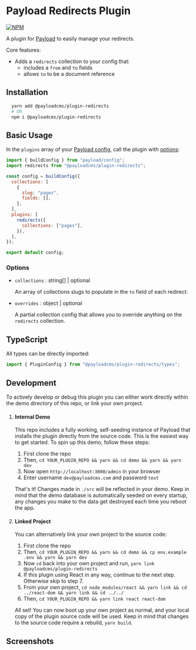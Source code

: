 # Payload Redirects Plugin

[![NPM](https://img.shields.io/npm/v/@payloadcms/plugin-redirects)](https://www.npmjs.com/package/@payloadcms/plugin-redirects)

A plugin for [Payload](https://github.com/payloadcms/payload) to easily manage your redirects.

Core features:

- Adds a `redirects` collection to your config that:
  - includes a `from` and `to` fields
  - allows `to` to be a document reference

## Installation

```bash
  yarn add @payloadcms/plugin-redirects
  # OR
  npm i @payloadcms/plugin-redirects
```

## Basic Usage

In the `plugins` array of your [Payload config](https://payloadcms.com/docs/configuration/overview), call the plugin with [options](#options):

```js
import { buildConfig } from "payload/config";
import redirects from "@payloadcms/plugin-redirects";

const config = buildConfig({
  collections: [
    {
      slug: "pages",
      fields: [],
    },
  ],
  plugins: [
    redirects({
      collections: ["pages"],
    }),
  ],
});

export default config;
```

### Options

- `collections` : string[] | optional

  An array of collections slugs to populate in the `to` field of each redirect.

- `overrides` : object | optional

  A partial collection config that allows you to override anything on the `redirects` collection.

## TypeScript

All types can be directly imported:

```js
import { PluginConfig } from "@payloadcms/plugin-redirects/types";
```

## Development

To actively develop or debug this plugin you can either work directly within the demo directory of this repo, or link your own project.

1. #### Internal Demo

   This repo includes a fully working, self-seeding instance of Payload that installs the plugin directly from the source code. This is the easiest way to get started. To spin up this demo, follow these steps:

   1. First clone the repo
   1. Then, `cd YOUR_PLUGIN_REPO && yarn && cd demo && yarn && yarn dev`
   1. Now open `http://localhost:3000/admin` in your browser
   1. Enter username `dev@payloadcms.com` and password `test`

   That's it! Changes made in `./src` will be reflected in your demo. Keep in mind that the demo database is automatically seeded on every startup, any changes you make to the data get destroyed each time you reboot the app.

1. #### Linked Project

   You can alternatively link your own project to the source code:

   1. First clone the repo
   1. Then, `cd YOUR_PLUGIN_REPO && yarn && cd demo && cp env.example .env && yarn && yarn dev`
   1. Now `cd` back into your own project and run, `yarn link @payloadcms/plugin-redirects`
   1. If this plugin using React in any way, continue to the next step. Otherwise skip to step 7.
   1. From your own project, `cd node_modules/react && yarn link && cd ../react-dom && yarn link && cd ../../`
   1. Then, `cd YOUR_PLUGIN_REPO && yarn link react react-dom`

   All set! You can now boot up your own project as normal, and your local copy of the plugin source code will be used. Keep in mind that changes to the source code require a rebuild, `yarn build`.

## Screenshots
